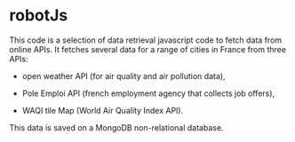 # robotJs

This code is a selection of data retrieval javascript code to fetch data from online APIs.
It fetches several data for a range of cities in France from three APIs:

- open weather API (for air quality and air pollution data),

- Pole Emploi API (french employment agency that collects job offers),

- WAQI tile Map (World Air Quality Index API).

This data is saved on a MongoDB non-relational database.

